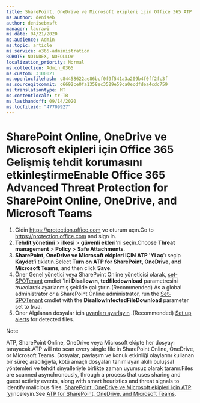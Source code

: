 ```yaml
---
title: SharePoint, OneDrive ve Microsoft ekipleri için Office 365 ATP 'yi etkinleştirme
ms.author: deniseb
author: denisebmsft
manager: laurawi
ms.date: 04/21/2020
ms.audience: Admin
ms.topic: article
ms.service: o365-administration
ROBOTS: NOINDEX, NOFOLLOW
localization_priority: Normal
ms.collection: Admin_O365
ms.custom: 3100021
ms.openlocfilehash: c84458622ae86bcf0f9f541a3a209b4f0ff2fc3f
ms.sourcegitcommit: c6692ce0fa1358ec3529e59ca0ecdfdea4cdc759
ms.translationtype: MT
ms.contentlocale: tr-TR
ms.lasthandoff: 09/14/2020
ms.locfileid: "47709927"
---
```

# <a name="enable-office-365-advanced-threat-protection-for-sharepoint-online-onedrive-and-microsoft-teams"></a><span data-ttu-id="52e12-102">SharePoint Online, OneDrive ve Microsoft ekipleri için Office 365 Gelişmiş tehdit korumasını etkinleştirme</span><span class="sxs-lookup"><span data-stu-id="52e12-102">Enable Office 365 Advanced Threat Protection for SharePoint Online, OneDrive, and Microsoft Teams</span></span>

1. <span data-ttu-id="52e12-103">Gidin https://protection.office.com ve oturum açın.</span><span class="sxs-lookup"><span data-stu-id="52e12-103">Go to https://protection.office.com and sign in.</span></span>
2. <span data-ttu-id="52e12-104">**Tehdit yönetimi**  >  **ilkesi**  >  **güvenli ekleri**'ni seçin.</span><span class="sxs-lookup"><span data-stu-id="52e12-104">Choose **Threat management** > **Policy** > **Safe Attachments**.</span></span>
3. <span data-ttu-id="52e12-105">**SharePoint, OneDrive ve Microsoft ekipleri IÇIN ATP 'Yi aç**'ı seçip **Kaydet**'i tıklatın.</span><span class="sxs-lookup"><span data-stu-id="52e12-105">Select **Turn on ATP for SharePoint, OneDrive, and Microsoft Teams**, and then click **Save**.</span></span>
4. <span data-ttu-id="52e12-106">Öner Genel yönetici veya SharePoint Online yöneticisi olarak, [set-SPOTenant](https://docs.microsoft.com/powershell/module/sharepoint-online/Set-SPOTenant?view=sharepoint-ps) cmdlet 'Ini **Disallowın, tedfiledownload** parametresini *true*olarak ayarlanmış şekilde çalıştırın.</span><span class="sxs-lookup"><span data-stu-id="52e12-106">(Recommended) As a global administrator or a SharePoint Online administrator, run the [Set-SPOTenant](https://docs.microsoft.com/powershell/module/sharepoint-online/Set-SPOTenant?view=sharepoint-ps) cmdlet with the **DisallowInfectedFileDownload** parameter set to *true*.</span></span>
5. <span data-ttu-id="52e12-107">Öner Algılanan dosyalar için [uyarıları ayarlayın](https://docs.microsoft.com/microsoft-365/security/office-365-security/turn-on-atp-for-spo-odb-and-teams#set-up-alerts-for-detected-files) .</span><span class="sxs-lookup"><span data-stu-id="52e12-107">(Recommended) [Set up alerts](https://docs.microsoft.com/microsoft-365/security/office-365-security/turn-on-atp-for-spo-odb-and-teams#set-up-alerts-for-detected-files) for detected files.</span></span>

> [!NOTE]
> <span data-ttu-id="52e12-108">ATP, SharePoint Online, OneDrive veya Microsoft ekipte her dosyayı tarayacak.</span><span class="sxs-lookup"><span data-stu-id="52e12-108">ATP will nto scan every single file in SharePoint Online, OneDrive, or Microsoft Teams.</span></span> <span data-ttu-id="52e12-109">Dosyalar, paylaşım ve konuk etkinliği olaylarını kullanan bir süreç aracılığıyla, kötü amaçlı dosyaları tanımlayan akıllı buluşsal yöntemleri ve tehdit sinyalleriyle birlikte zaman uyumsuz olarak taranır.</span><span class="sxs-lookup"><span data-stu-id="52e12-109">Files are scanned asynchronously, through a process that uses sharing and guest activity events, along with smart heuristics and threat signals to identify malicious files.</span></span> <span data-ttu-id="52e12-110">[SharePoint, OneDrive ve Microsoft ekipleri Için ATP 'yi](https://docs.microsoft.com/microsoft-365/security/office-365-security/atp-for-spo-odb-and-teams)inceleyin.</span><span class="sxs-lookup"><span data-stu-id="52e12-110">See [ATP for SharePoint, OneDrive, and Microsoft Teams](https://docs.microsoft.com/microsoft-365/security/office-365-security/atp-for-spo-odb-and-teams).</span></span>